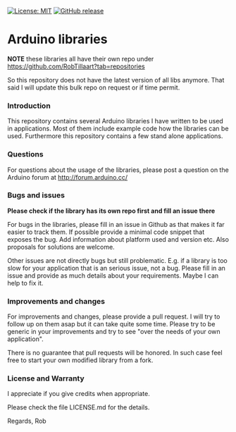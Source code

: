 
[![License: MIT](https://img.shields.io/badge/license-MIT-green.svg)](https://github.com/RobTillaart/Arduino/blob/master/LICENSE)
[![GitHub release](https://img.shields.io/github/release/RobTillaart/Arduino.svg?maxAge=3600)](https://github.com/RobTillaart/Arduino/releases)

# Arduino libraries

**NOTE** these libraries all have their own repo under https://github.com/RobTillaart?tab=repositories

So this repository does not have the latest version of all libs anymore. 
That said I will update this bulk repo on request or if time permit.


### Introduction

This repository contains several Arduino libraries I have written to be used in applications. 
Most of them include example code how the libraries can be used. 
Furthermore this repository contains a few stand alone applications.


### Questions

For questions about the usage of the libraries, please post a question on the Arduino 
forum at http://forum.arduino.cc/


### Bugs and issues

**Please check if the library has its own repo first and fill an issue there**

For bugs in the libraries, please fill in an issue in Github as that makes it far easier to track them. 
If possible provide a minimal code snippet that exposes the bug. 
Add information about platform used and version etc.
Also proposals for solutions are welcome.

Other issues are not directly bugs but still problematic.
E.g. if a library is too slow for your application that is an serious issue, not a bug. 
Please fill in an issue and provide as much details about your requirements.
Maybe I can help to fix it.


### Improvements and changes

For improvements and changes, please provide a pull request. 
I will try to follow up on them asap but it can take quite some time. 
Please try to be generic in your improvements and try to see "over the needs of your own application".

There is no guarantee that pull requests will be honored.
In such case feel free to start your own modified library from a fork.


### License and Warranty

I appreciate if you give credits when appropriate.

Please check the file LICENSE.md for the details.


Regards,
Rob

